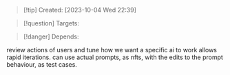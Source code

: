 
>[!tip] Created: [2023-10-04 Wed 22:39]

>[!question] Targets: 

>[!danger] Depends: 

review actions of users and tune how we want a specific ai to work allows rapid iterations.
can use actual prompts, as nfts, with the edits to the prompt behaviour, as test cases.